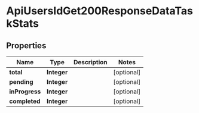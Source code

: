

# ApiUsersIdGet200ResponseDataTaskStats


## Properties

| Name | Type | Description | Notes |
|------------ | ------------- | ------------- | -------------|
|**total** | **Integer** |  |  [optional] |
|**pending** | **Integer** |  |  [optional] |
|**inProgress** | **Integer** |  |  [optional] |
|**completed** | **Integer** |  |  [optional] |



